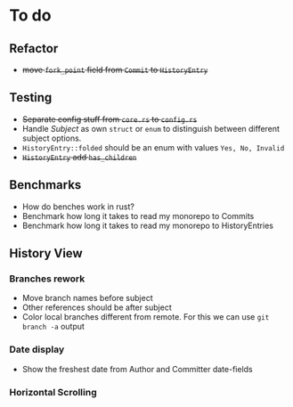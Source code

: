 # To do

## Refactor

* ~~move `fork_point` field from `Commit` to `HistoryEntry`~~

## Testing

* ~~Separate config stuff from `core.rs` to `config.rs`~~
* Handle *Subject* as own `struct` or `enum` to
   distinguish between different subject options.
* `HistoryEntry::folded` should be an enum with values `Yes, No, Invalid`
* ~~`HistoryEntry` add `has_children`~~

## Benchmarks

* How do benches work in rust?
* Benchmark how long it takes to read my monorepo to Commits
* Benchmark how long it takes to read my monorepo to HistoryEntries

## History View

### Branches rework

* Move branch names before subject
* Other references should be after subject
* Color local branches different from remote.
   For this we can use `git branch -a` output

### Date display

* Show the freshest date from Author and Committer date-fields

### Horizontal Scrolling

